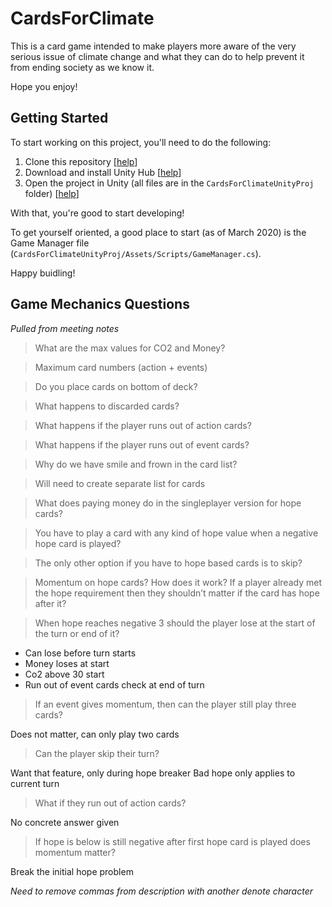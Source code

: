 # CardsForClimate

This is a card game intended to make players more aware of the very serious issue of climate change and what they can do to help prevent it from ending society as we know it.

Hope you enjoy!

## Getting Started

To start working on this project, you'll need to do the following:

1. Clone this repository [[help](https://help.github.com/en/github/creating-cloning-and-archiving-repositories/cloning-a-repository)]
1. Download and install Unity Hub [[help](https://docs.unity3d.com/Manual/GettingStartedInstallingUnity.html)]
1. Open the project in Unity (all files are in the `CardsForClimateUnityProj` folder) [[help](https://docs.unity3d.com/Manual/GettingStartedOpeningProjects.html)]

With that, you're good to start developing!

To get yourself oriented, a good place to start (as of March 2020) is the Game Manager file (`CardsForClimateUnityProj/Assets/Scripts/GameManager.cs`).

Happy buidling!

## Game Mechanics Questions

_Pulled from meeting notes_

> What are the max values for CO2 and Money?

> Maximum card numbers (action + events)

> Do you place cards on bottom of deck?

> What happens to discarded cards?

> What happens if the player runs out of action cards?

> What happens if the player runs out of event cards?

> Why do we have smile and frown in the card list?

> Will need to create separate list for cards

> What does paying money do in the singleplayer version for hope cards?

> You have to play a card with any kind of hope value when a negative hope card is played?

> The only other option if you have to hope based cards is to skip?

> Momentum on hope cards? How does it work? If a player already met the hope requirement then they shouldn’t matter if the card has hope after it?

> When hope reaches negative 3 should the player lose at the start of the turn or end of it?
- Can lose before turn starts
- Money loses at start
- Co2 above 30 start
- Run out of event cards check at end of turn

> If an event gives momentum, then can the player still play three cards?

Does not matter, can only play two cards

> Can the player skip their turn?

Want that feature, only during hope breaker
Bad hope only applies to current turn

> What if they run out of action cards?

No concrete answer given

> If hope is below is still negative after first hope card is played does momentum matter?

Break the initial hope problem

_Need to remove commas from description with another denote character_

